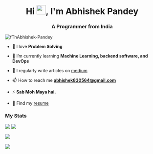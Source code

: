 <h1 align="center">Hi <img src="https://user-images.githubusercontent.com/18350557/176309783-0785949b-9127-417c-8b55-ab5a4333674e.gif" height="30px" width="30px">, I'm Abhishek Pandey</h1>
<h3 align="center">A Programmer from India</h3>

<p align="left"> <img src="https://komarev.com/ghpvc/?username=fThAbhishek-Pandey&label=Profile%20views&color=0e75b6&style=flat" alt="fThAbhishek-Pandey" /> </p>

- 🔭 I love **Problem Solving**

- 🌱 I’m currently learning **Machine Learning, backend software, and DevOps**

- 📝 I regularly write articles on [medium](https://medium.com/@pandit-abhishek1)

- 📫 How to reach me **abhishek830564@gmail.com**

- ⚡ **Sab Moh Maya hai.**

- 👀 Find my [resume](https://drive.google.com/file/d/1LQYZdcsMtI36srqbYaUwLw0Fn2e3Rt9e/view?usp=sharing)



### My Stats
<a><img src="https://github-profile-summary-cards.vercel.app/api/cards/profile-details?username=pandit-abhishek1&theme=react" /><a/>
<a><img src="https://github-readme-stats.vercel.app/api/top-langs/?username=pandit-abhishek1&layout=compact&theme=react" /></a>
<div >
<a href="http://www.github.com/fThAbhishek-Pandey"><img src="https://github-readme-streak-stats.herokuapp.com/?user=fThAbhishek-Pandey&theme=react" /></a>
</div>
<br>
<img src="https://github-readme-activity-graph.vercel.app/graph?username=pandit-abhishek1&theme=react">

